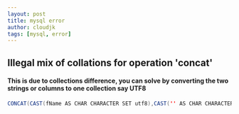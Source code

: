 ```yaml
---
layout: post
title: mysql error
author: cloudjk
tags: [mysql, error]
---
```


## Illegal mix of collations for operation 'concat'  
#### This is due to collections difference, you can solve by converting the two strings or columns to one collection say UTF8
```java
CONCAT(CAST(fName AS CHAR CHARACTER SET utf8),CAST('' AS CHAR CHARACTER SET utf8))
```